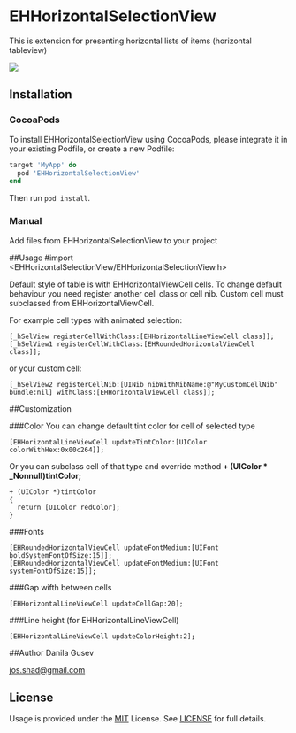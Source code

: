 # EHHorizontalSelectionView

This is extension for presenting horizontal lists of items (horizontal tableview)

<img src="https://josshad.github.io/EHHorizontalSelectionView/EHSelView.gif">

## Installation
### CocoaPods
To install EHHorizontalSelectionView using CocoaPods, please integrate it in your existing Podfile, or create a new Podfile:

```ruby
target 'MyApp' do
  pod 'EHHorizontalSelectionView'
end
```
Then run `pod install`.

### Manual
Add files from EHHorizontalSelectionView  to your project 

##Usage
	#import <EHHorizontalSelectionView/EHHorizontalSelectionView.h>

Default style of table is with EHHorizontalViewCell cells. To change default behaviour you need register another cell class or cell nib. Custom cell must subclassed from EHHorizontalViewCell.

For example cell types with animated selection:

	[_hSelView registerCellWithClass:[EHHorizontalLineViewCell class]];
	[_hSelView1 registerCellWithClass:[EHRoundedHorizontalViewCell class]];
	
or your custom cell:

	[_hSelView2 registerCellNib:[UINib nibWithNibName:@"MyCustomCellNib" bundle:nil] withClass:[EHHorizontalViewCell class]];

##Customization

###Color
You can change default tint color for cell of selected type

    [EHHorizontalLineViewCell updateTintColor:[UIColor colorWithHex:0x00c264]];
  
Or you can subclass cell of that type and override method **+ (UIColor * _Nonnull)tintColor;**

    + (UIColor *)tintColor
    {
      return [UIColor redColor];
    }

###Fonts
  
    [EHRoundedHorizontalViewCell updateFontMedium:[UIFont boldSystemFontOfSize:15]];
    [EHRoundedHorizontalViewCell updateFontMedium:[UIFont systemFontOfSize:15]];
    
###Gap wifth between cells

    [EHHorizontalLineViewCell updateCellGap:20];
    
###Line height (for EHHorizontalLineViewCell)

    [EHHorizontalLineViewCell updateColorHeight:2];

##Author
Danila Gusev

<a href="mailto:jos.shad@gmail.com">jos.shad@gmail.com</a>

## License

Usage is provided under the <a href="http://opensource.org/licenses/MIT" target="_blank">MIT</a> License. See <a href="https://github.com/josshad/EHHorizontalSelectionView/blob/master/LICENSE">LICENSE</a> for full details.
